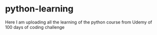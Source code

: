 # python-learning
Here I am uploading all the learning of the python course from Udemy of 100 days of coding challenge
